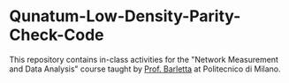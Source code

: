 # Qunatum-Low-Density-Parity-Check-Code


This repository contains in-class activities for the "Network Measurement and Data Analysis" course taught by [Prof. Barletta](https://scholar.google.com/citations?user=vu_mjR0AAAAJ&hl=en) at Politecnico di Milano.
